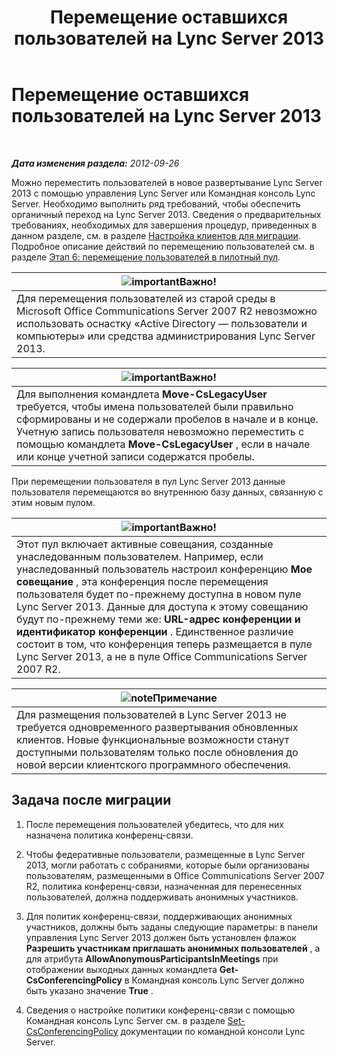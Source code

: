 ﻿---
title: Перемещение оставшихся пользователей на Lync Server 2013
TOCTitle: Перемещение оставшихся пользователей на Lync Server 2013
ms:assetid: 0eb990f0-f720-47a7-aaee-437fbd4c4c33
ms:mtpsurl: https://technet.microsoft.com/ru-ru/library/JJ687968(v=OCS.15)
ms:contentKeyID: 49887866
ms.date: 05/19/2016
mtps_version: v=OCS.15
ms.translationtype: HT
---

# Перемещение оставшихся пользователей на Lync Server 2013

 

_**Дата изменения раздела:** 2012-09-26_

Можно переместить пользователей в новое развертывание Lync Server 2013 с помощью управления Lync Server или Командная консоль Lync Server. Необходимо выполнить ряд требований, чтобы обеспечить органичный переход на Lync Server 2013. Сведения о предварительных требованиях, необходимых для завершения процедур, приведенных в данном разделе, см. в разделе [Настройка клиентов для миграции](configure-clients-for-migration_1.md). Подробное описание действий по перемещению пользователей см. в разделе [Этап 6: перемещение пользователей в пилотный пул](phase-6-move-users-to-the-pilot-pool.md).

<table>
<thead>
<tr class="header">
<th><img src="images/JJ618369.important(OCS.15).gif" title="important" alt="important" />Важно!</th>
</tr>
</thead>
<tbody>
<tr class="odd">
<td>Для перемещения пользователей из старой среды в Microsoft Office Communications Server 2007 R2 невозможно использовать оснастку «Active Directory — пользователи и компьютеры» или средства администрирования Lync Server 2013.</td>
</tr>
</tbody>
</table>


<table>
<thead>
<tr class="header">
<th><img src="images/JJ618369.important(OCS.15).gif" title="important" alt="important" />Важно!</th>
</tr>
</thead>
<tbody>
<tr class="odd">
<td>Для выполнения командлета <strong>Move-CsLegacyUser</strong> требуется, чтобы имена пользователей были правильно сформированы и не содержали пробелов в начале и в конце. Учетную запись пользователя невозможно переместить с помощью командлета <strong>Move-CsLegacyUser</strong> , если в начале или конце учетной записи содержатся пробелы.</td>
</tr>
</tbody>
</table>


При перемещении пользователя в пул Lync Server 2013 данные пользователя перемещаются во внутреннюю базу данных, связанную с этим новым пулом.

<table>
<thead>
<tr class="header">
<th><img src="images/JJ618369.important(OCS.15).gif" title="important" alt="important" />Важно!</th>
</tr>
</thead>
<tbody>
<tr class="odd">
<td>Этот пул включает активные совещания, созданные унаследованным пользователем. Например, если унаследованный пользователь настроил конференцию <strong>Мое совещание</strong> , эта конференция после перемещения пользователя будет по-прежнему доступна в новом пуле Lync Server 2013. Данные для доступа к этому совещанию будут по-прежнему теми же: <strong>URL-адрес конференции и идентификатор конференции</strong> . Единственное различие состоит в том, что конференция теперь размещается в пуле Lync Server 2013, а не в пуле Office Communications Server 2007 R2.</td>
</tr>
</tbody>
</table>


<table>
<thead>
<tr class="header">
<th><img src="images/Gg398412.note(OCS.15).gif" title="note" alt="note" />Примечание</th>
</tr>
</thead>
<tbody>
<tr class="odd">
<td>Для размещения пользователей в Lync Server 2013 не требуется одновременного развертывания обновленных клиентов. Новые функциональные возможности станут доступными пользователям только после обновления до новой версии клиентского программного обеспечения.</td>
</tr>
</tbody>
</table>


## Задача после миграции

1.  После перемещения пользователей убедитесь, что для них назначена политика конференц-связи.

2.  Чтобы федеративные пользователи, размещенные в Lync Server 2013, могли работать с собраниями, которые были организованы пользователям, размещенными в Office Communications Server 2007 R2, политика конференц-связи, назначенная для перенесенных пользователей, должна поддерживать анонимных участников.

3.  Для политик конференц-связи, поддерживающих анонимных участников, должны быть заданы следующие параметры: в панели управления Lync Server 2013 должен быть установлен флажок **Разрешить участникам приглашать анонимных пользователей** , а для атрибута **AllowAnonymousParticipantsInMeetings** при отображении выходных данных командлета **Get-CsConferencingPolicy** в Командная консоль Lync Server должно быть указано значение **True** .

4.  Сведения о настройке политики конференц-связи с помощью Командная консоль Lync Server см. в разделе [Set-CsConferencingPolicy](https://docs.microsoft.com/en-us/powershell/module/skype/Set-CsConferencingPolicy) документации по командной консоли Lync Server.


